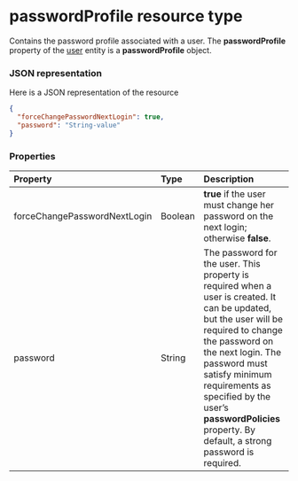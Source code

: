 # passwordProfile resource type

Contains the password profile associated with a user. The **passwordProfile** property of the [user](user.md) entity is a **passwordProfile** object.

### JSON representation

Here is a JSON representation of the resource

<!-- {
  "blockType": "resource",
  "optionalProperties": [

  ],
  "@odata.type": "microsoft.graph.passwordprofile"
}-->

```json
{
  "forceChangePasswordNextLogin": true,
  "password": "String-value"
}

```
### Properties
| Property	   | Type	|Description|
|:---------------|:--------|:----------|
|forceChangePasswordNextLogin|Boolean| **true** if the user must change her password on the next login; otherwise **false**. |
|password|String|The password for the user. This property is required when a user is created. It can be updated, but the user will be required to change the password on the next login. The password must satisfy minimum requirements as specified by the user’s **passwordPolicies** property. By default, a strong password is required.|

<!-- uuid: 8fcb5dbc-d5aa-4681-8e31-b001d5168d79
2015-10-25 14:57:30 UTC -->
<!-- {
  "type": "#page.annotation",
  "description": "passwordProfile resource",
  "keywords": "",
  "section": "documentation",
  "tocPath": ""
}-->